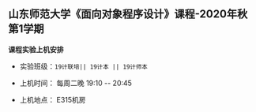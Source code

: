 

## 山东师范大学《面向对象程序设计》课程-2020年秋第1学期



**课程实验上机安排**


* 实验班级：`19计联培|| 19计本 || 19计师本`

* 上机时间： 每周二晚 19:10 -- 20:45

* 上机地点：  E315机房 
